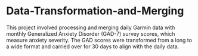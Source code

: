# Data-Transformation-and-Merging
This project involved processing and merging daily Garmin data with monthly Generalized Anxiety Disorder (GAD-7) survey scores, which measure anxiety severity. The GAD scores were transformed from a long to a wide format and carried over for 30 days to align with the daily data.
